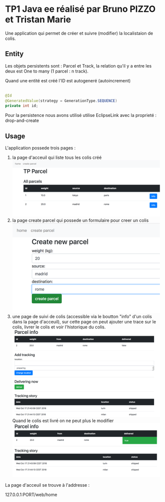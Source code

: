 # TP1 Java ee réalisé par Bruno PIZZO et Tristan Marie

Une application qui permet de créer et suivre (modifier) la localistaion de colis.

## Entity

Les objets persistents sont : Parcel et Track, la relation qu'il y a entre les deux est One to many (1 parcel : n track).

Quand une entité est créé l'ID est autogeneré (autoincrement)

```java

@Id
@GeneratedValue(strategy = GenerationType.SEQUENCE)
private int id;

```


Pour la persistence nous avons utilisé utilise EclipseLink avec la proprieté : drop-and-create 

## Usage

L'application possede trois pages :

1. la page d'acceuil qui liste tous les colis créé
![Alt index](readmeImages/index.png)
2. la page create parcel qui possede un formulaire pour creer un colis
![Alt create](readmeImages/create.png)
3. une page de suivi de colis (accessible via le boutton "info" d'un colis dans la page d'acceuil), sur cette page on peut ajouter une trace sur le colis, livrer le colis et voir l'historique du colis.
![Alt info](readmeImages/info.png)
Quand le colis est livré on ne peut plus le modifier
![Alt delivered](readmeImages/delivered.png)

La page d'acceuil se trouve à l'addresse :


127.0.0.1:PORT/web/home





 

